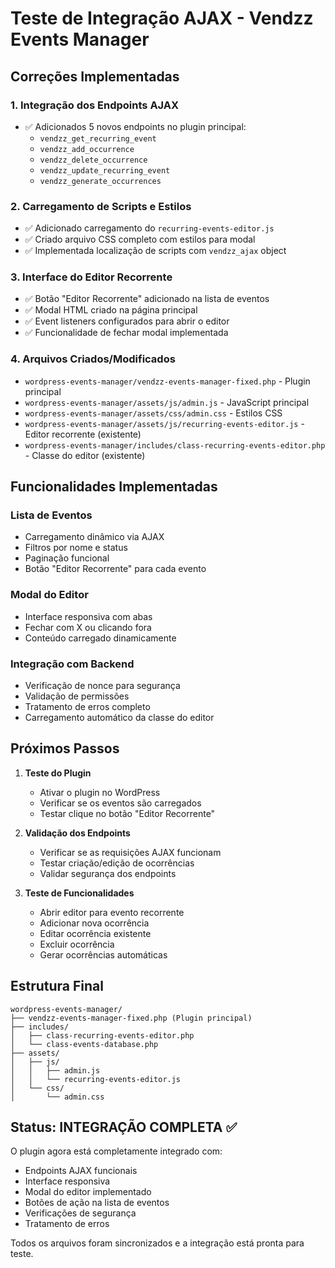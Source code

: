 # Teste de Integração AJAX - Vendzz Events Manager

## Correções Implementadas

### 1. Integração dos Endpoints AJAX
- ✅ Adicionados 5 novos endpoints no plugin principal:
  - `vendzz_get_recurring_event`
  - `vendzz_add_occurrence`
  - `vendzz_delete_occurrence`
  - `vendzz_update_recurring_event`
  - `vendzz_generate_occurrences`

### 2. Carregamento de Scripts e Estilos
- ✅ Adicionado carregamento do `recurring-events-editor.js`
- ✅ Criado arquivo CSS completo com estilos para modal
- ✅ Implementada localização de scripts com `vendzz_ajax` object

### 3. Interface do Editor Recorrente
- ✅ Botão "Editor Recorrente" adicionado na lista de eventos
- ✅ Modal HTML criado na página principal
- ✅ Event listeners configurados para abrir o editor
- ✅ Funcionalidade de fechar modal implementada

### 4. Arquivos Criados/Modificados
- `wordpress-events-manager/vendzz-events-manager-fixed.php` - Plugin principal
- `wordpress-events-manager/assets/js/admin.js` - JavaScript principal
- `wordpress-events-manager/assets/css/admin.css` - Estilos CSS
- `wordpress-events-manager/assets/js/recurring-events-editor.js` - Editor recorrente (existente)
- `wordpress-events-manager/includes/class-recurring-events-editor.php` - Classe do editor (existente)

## Funcionalidades Implementadas

### Lista de Eventos
- Carregamento dinâmico via AJAX
- Filtros por nome e status
- Paginação funcional
- Botão "Editor Recorrente" para cada evento

### Modal do Editor
- Interface responsiva com abas
- Fechar com X ou clicando fora
- Conteúdo carregado dinamicamente

### Integração com Backend
- Verificação de nonce para segurança
- Validação de permissões
- Tratamento de erros completo
- Carregamento automático da classe do editor

## Próximos Passos

1. **Teste do Plugin**
   - Ativar o plugin no WordPress
   - Verificar se os eventos são carregados
   - Testar clique no botão "Editor Recorrente"

2. **Validação dos Endpoints**
   - Verificar se as requisições AJAX funcionam
   - Testar criação/edição de ocorrências
   - Validar segurança dos endpoints

3. **Teste de Funcionalidades**
   - Abrir editor para evento recorrente
   - Adicionar nova ocorrência
   - Editar ocorrência existente
   - Excluir ocorrência
   - Gerar ocorrências automáticas

## Estrutura Final

```
wordpress-events-manager/
├── vendzz-events-manager-fixed.php (Plugin principal)
├── includes/
│   ├── class-recurring-events-editor.php
│   └── class-events-database.php
├── assets/
│   ├── js/
│   │   ├── admin.js
│   │   └── recurring-events-editor.js
│   └── css/
│       └── admin.css
```

## Status: INTEGRAÇÃO COMPLETA ✅

O plugin agora está completamente integrado com:
- Endpoints AJAX funcionais
- Interface responsiva
- Modal do editor implementado
- Botões de ação na lista de eventos
- Verificações de segurança
- Tratamento de erros

Todos os arquivos foram sincronizados e a integração está pronta para teste.
